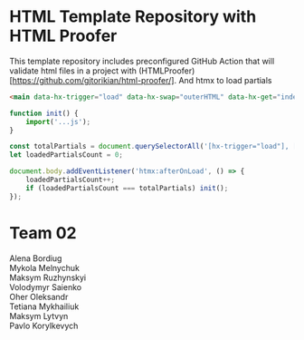 # HTML Template Repository with HTML Proofer

This template repository includes preconfigured GitHub Action that will validate html files in a project with (HTMLProofer)[https://github.com/gjtorikian/html-proofer/].
And htmx to load partials

```html
<main data-hx-trigger="load" data-hx-swap="outerHTML" data-hx-get="index.main.partial.html"></main>
```


```js
function init() {
    import('...js');
}

const totalPartials = document.querySelectorAll('[hx-trigger="load"], [data-hx-trigger="load"]').length;
let loadedPartialsCount = 0;

document.body.addEventListener('htmx:afterOnLoad', () => {
    loadedPartialsCount++;
    if (loadedPartialsCount === totalPartials) init();
});
```

# Team 02
Alena Bordiug <br/>
Mykola Melnychuk <br/>
Maksym Ruzhynskyi <br/>
Volodymyr Saienko <br />
Oher Oleksandr <br/>
Tetiana Mykhailiuk <br/>
Maksym Lytvyn <br/>
Pavlo Korylkevych <br/>

